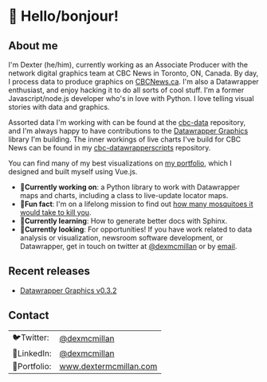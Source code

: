 # 👋 Hello/bonjour!

## About me
I'm Dexter (he/him), currently working as an Associate Producer with the network digital graphics team at CBC News in Toronto, ON, Canada. By day, I process data to produce graphics on [CBCNews.ca](https://www.cbc.ca/news?). I'm also a Datawrapper enthusiast, and enjoy hacking it to do all sorts of cool stuff. I'm a former Javascript/node.js developer who's in love with Python. I love telling visual stories with data and graphics.

Assorted data I'm working with can be found at the [cbc-data](https://github.com/dexmcmillan/cbc-data) repository, and I'm always happy to have contributions to the [Datawrapper Graphics](https://github.com/dexmcmillan/datawrappergraphics) library I'm building. The inner workings of live charts I've build for CBC News can be found in my [cbc-datawrapperscripts](https://github.com/dexmcmillan/cbc-datawrapperscripts) repository.

You can find many of my best visualizations on [my portfolio](http://dextermcmillan.com/), which I designed and built myself using Vue.js.

- 📝<b>Currently working on</b>: a Python library to work with Datawrapper maps and charts, including a class to live-update locator maps.
- 🦟<b>Fun fact</b>: I'm on a lifelong mission to find out [how many mosquitoes it would take to kill you](https://github.com/dexmcmillan/mosquito-question/blob/main/mosquito.ipynb).
- 🌱<b>Currently learning</b>: How to generate better docs with Sphinx.
- 🏢<b>Currently looking</b>: For opportunities! If you have work related to data analysis or visualization, newsroom software development, or Datawrapper, get in touch on twitter at [@dexmcmillan](https://twitter.com/dexmcmillan) or by [email](mailto:dexmcmillan@gmail.com).

## Recent releases
- [Datawrapper Graphics v0.3.2](https://github.com/dexmcmillan/datawrappergraphics/releases/tag/v0.3.2)

## Contact
<table>
  <tr>
    <td>🐦Twitter:</td>
    <td><a href="https://twitter.com/dexmcmillan" target="_blank">@dexmcmillan</a></td>
  </tr>
  <tr>
    <td>🏢LinkedIn:</td>
    <td><a href="www.linkedin.com/in/dexmcmillan" target="_blank">@dexmcmillan</a></td>
  </tr>
  <tr>
    <td>📃Portfolio:</td>
    <td><a href="http://www.dextermcmillan.com/" target="_blank">www.dextermcmillan.com</a></td>
  </tr>
</table>
